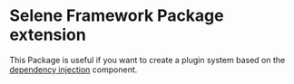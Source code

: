 # Selene Framework Package extension

This Package is useful if you want to create a plugin system based on the
[dependency injection](https://github.com/seleneapp/di) component.

